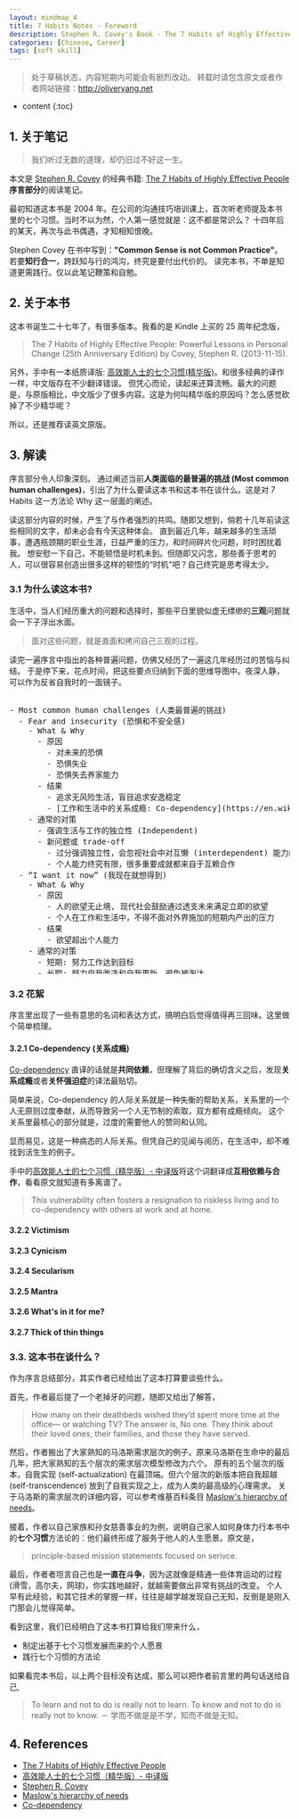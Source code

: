 ```yaml
---
layout: mindmap_4
title: 7 Habits Notes - Foreword
description: Stephen R. Covey's Book - The 7 Habits of Highly Effective People reading notes. 
categories: [Chinese, Career]
tags: [soft skill]
---
```


>处于草稿状态，内容短期内可能会有剧烈改动。
>转载时请包含原文或者作者网站链接：<http://oliveryang.net>


* content
{:toc}

## 1. 关于笔记

> 我们听过无数的道理，却仍旧过不好这一生。

本文是 [Stephen R. Covey](https://en.wikipedia.org/wiki/Stephen_Covey) 的经典书籍:
[The 7 Habits of Highly Effective People](https://en.wikipedia.org/wiki/The_7_Habits_of_Highly_Effective_People) **序言部分**的阅读笔记。

最初知道这本书是 2004 年。在公司的沟通技巧培训课上，首次听老师提及本书里的七个习惯。当时不以为然，个人第一感觉就是：这不都是常识么？
十四年后的某天，再次与此书偶遇，才知相知恨晚。

Stephen Covey 在书中写到：**"Common Sense is not Common Practice"**。若要**知行合一**，跨跃知与行的鸿沟，终究是要付出代价的。
读完本书，不单是知道更需践行。仅以此笔记鞭策和自勉。

## 2. 关于本书

这本书诞生二十七年了，有很多版本。我看的是 Kindle 上买的 25 周年纪念版，

>The 7 Habits of Highly Effective People: Powerful Lessons in Personal Change (25th Anniversary Edition) by Covey, Stephen R. (2013-11-15).

另外，手中有一本纸质译版: [高效能人士的七个习惯(精华版)](https://book.douban.com/subject/1048007)。和很多经典的译作一样，中文版存在不少翻译错误。
但凭心而论，读起来还算流畅。最大的问题是，与原版相比，中文版少了很多内容。这是为何叫精华版的原因吗？怎么感觉砍掉了不少精华呢？

所以，还是推荐读英文原版。

## 3. 解读

序言部分令人印象深刻。
通过阐述当前**人类面临的最普遍的挑战 (Most common human challenges)**，引出了为什么要读这本书和这本书在谈什么。这是对 7 Habits 这一方法论 Why 这一层面的阐述。

读这部分内容的时候，产生了与作者强烈的共鸣。随即又想到，倘若十几年前读这些相同的文字，却未必会有今天这种体会。
直到最近几年，越来越多的生活琐事，遭遇瓶颈期的职业生涯，日益严重的压力，和时间碎片化问题，时时困扰着我。
想安慰一下自己，不能顿悟是时机未到。但随即又闪念，那些善于思考的人，可以很容易创造出很多这样的顿悟的“时机"吧？自己终究是思考得太少。

### 3.1 为什么读这本书?

生活中，当人们经历重大的问题和选择时，那些平日里貌似虚无缥缈的**三观**问题就会一下子浮出水面。

> 面对这些问题，就是直面和拷问自己三观的过程。

读完一遍序言中指出的各种普遍问题，仿佛又经历了一遍这几年经历过的苦恼与纠结。
于是停下来，花点时间，把这些要点归纳到下面的思维导图中。夜深人静，可以作为反省自我时的一面镜子。

<pre class="km-container" minder-data-type="markdown" style="width: 100%;height: 500px">

- Most common human challenges (人类最普遍的挑战)
  - Fear and insecurity (恐惧和不安全感)
    - What & Why
      - 原因
        - 对未来的恐惧
        - 恐惧失业
        - 恐惧失去养家能力
      - 结果
        - 追求无风险生活，盲目追求安逸稳定
        - [工作和生活中的关系成瘾: Co-dependency](https://en.wikipedia.org/wiki/Codependency)
    - 通常的对策
      - 强调生活与工作的独立性 (Independent)
      - 新问题或 trade-off
        - 过分强调独立性，会忽视社会中对互懒 (interdependent) 能力的需求
        - 个人能力终究有限，很多重要成就都来自于互赖合作
  - “I want it now” (我现在就想得到)
    - What & Why
      - 原因
        - 人的欲望无止境, 现代社会鼓励通过透支未来满足立即的欲望
        - 个人在工作和生活中，不得不面对外界施加的短期内产出的压力
      - 结果
        - 欲望超出个人能力
    - 通常的对策
      - 短期: 努力工作达到目标
      - 长期: 努力自我改造和自我更新，避免被淘汰
        - 心智的成长
        - 能力的成长
      - 新问题或 trade-off
        - 不可避免地，需要考虑短期投入和长期投入的平衡问题
  - Blame and victimism (抱怨和受害者思维)
    - What & Why
      - 原因
        - 当人们遇到问题，总能找到可以抱怨谴责的对象
        - 社会环境充斥着来自受害着的抱怨
        - 抱怨可以暂时让人们缓解痛苦
      - 结果
        - 抱怨束缚了我们去积极的解决问题
    - 通常的对策
      - 接受现状。鼓起勇气，积极主动地，创造性地解决或者绕开问题
      - 相信选择的力量
  - Hopelessness (绝望无助)
    - What & Why
      - 原因
        - [绝望无助和愤世嫉俗，犬儒主义的流行](https://zh.wikipedia.org/wiki/犬儒主義)
      - 结果
        - 认为自己是环境的受害者，失去努力的动力，屈从于环境
    - 通常的对策
      - 降低期望则不会有失望
      - 新问题或 trade-off
        - 彻底失去了积极创造自己生活的可能性
  - Lack of life balance (生活失衡)
    - What & Why
      - 原因
        - 在信息社会，生活变得复杂，更加苛求，充满了压力，让人筋疲力尽
      - 结果
        - 早出晚归，要更有效率，有奉献精神
    - 通常的对策
      - 我们管理时间，努力工作，使用现代科技来实现更高的效率
      - 新问题或 trade-off
        - 舍本逐末。我们发现自己在不重要的事情上努力地工作
        - 生活的平衡和内心的平和不能通过技术提高效率解决
  - ["What's in it for me?" (与我何干?)](http://www.urbandictionary.com/define.php?term=WIIFM)
    - What & Why
      - 原因
        - 现代社会教育人们在生活中竞争和获胜。
      - 结果
        - 同学，同事，甚至家庭成员都被视为竞争对手，别人得到的多，自己就少
    - 通常的对策
      - 社会文化让我们试图大度祝贺他人的成功，但私下里，内心难以坦然面对
      - 新问题或 trade-off
        - 历史上很多接触成就都是靠独立的意愿和坚强的意志
        - 然而新时代，知识工作者需要协作精神，互重互利
  - The hunger to be understood (渴望被理解)
    - What & Why
      - 原因
        - 人类心灵深处，渴望被他人理解非常重要
      - 结果
        - 人们希望自己发出的声音被聆听，尊重和重视，进而可以影响他人
    - 通常的对策
      - 人们相信提升影响力的关键沟通技巧是更清晰，更有说服力的表达
      - 新问题或 trade-off
        - 沟通时，人们很难放下自己预先的想法，聚焦于倾听和理解他人的想法，而往往急于准备回应
        - 影响他人的开始，是被其他人影响。让他人感受到自己被理解，被倾听
  - Conflict and differences (冲突和差异)
    - What & Why
      - 原因
        - 人们有很多共通之处，但同时又有巨大的差异
      - 结果
        - 人们用不同的方式思考，有时在价值观，动机，和目标几方面展开竞争，进而产生冲突
    - 通常的对策
        - 尽可能在竞争中获胜来解决冲突和差异
      - 新问题或 trade-off
        - 掌握妥协的艺术有时也不错
        - 错过了创造性的协作，它有时比原来的观念更好
  - Personal stagnation (个人成长停滞)
    - 在人类天性的四个方面，两种不同的结果
      - Body (身体)
        - 文化倾向：维持既有生活方式，用药物和手术解决健康问题
        - 原则：根据公认的健康准则，通过不断调整生活方式来防止疾病和问题的发生
      - Mind (心智)
        - 文化倾向：娱乐自我
        - 原则：广泛深入阅读，持续自我教育
      - Heart (情感)
        - 文化倾向：为谋个人私利而利用关系
        - 原则：认真倾听和服务他人带来巨大的成就和满足
      - Sprint (精神)
        - 文化倾向：屈从于日渐背离的信仰与愤世嫉俗
        - 原则：认识到我们生命的意义和生活中积极追寻的东西正是原则----我们所相信的自然法则
</pre>


### 3.2 花絮

序言里出现了一些有意思的名词和表达方式，搞明白后觉得值得再三回味。这里做个简单梳理。

#### 3.2.1 Co-dependency (关系成瘾)

[Co-dependency](https://en.wikipedia.org/wiki/Codependency) 直译的话就是**共同依赖**，但理解了背后的确切含义之后，发现**关系成瘾**或者**关怀强迫症**的译法最贴切。

简单来说，Co-dependency 的人际关系就是一种失衡的帮助关系，关系里的一个人无原则过度奉献，从而导致另一个人无节制的索取，双方都有成瘾倾向。
这个关系里最核心的部分就是，过度的需要他人的赞同和认同。

显而易见，这是一种病态的人际关系。但凭自己的见闻与阅历，在生活中，却不难找到活生生的例子。

手中的[高效能人士的七个习惯（精华版）- 中译版](https://book.douban.com/subject/1048007)将这个词翻译成**互相依赖与合作**，看看原文就知道有多离谱了。

> This vulnerability often fosters a resignation to riskless living and to co-dependency with others at work and at home.

#### 3.2.2 Victimism

#### 3.2.3 Cynicism

#### 3.2.4 Secularism

#### 3.2.5 Mantra

#### 3.2.6 What's in it for me?

#### 3.2.7 Thick of thin things

### 3.3. 这本书在谈什么？

作为序言总结部分，其实作者已经给出了这本打算要谈些什么。

首先，作者最后提了一个老掉牙的问题，随即又给出了解答，

>How many on their deathbeds wished they’d spent more time at the office— or watching TV?
>The answer is, No one. They think about their loved ones, their families, and those they have served.

然后，作者搬出了大家熟知的马洛斯需求层次的例子。原来马洛斯在生命中的最后几年，把大家熟知的五个层次的需求层次模型修改为六个。
原有的五个层次的版本，自我实现 (self-actualization) 在最顶端。但六个层次的新版本把自我超越 (self-transcendence) 放到了自我实现之上，成为人类的最高级的心理需求。
关于马洛斯的需求层次的详细内容，可以参考维基百科条目 [Maslow's hierarchy of needs](https://en.wikipedia.org/wiki/Maslow%27s_hierarchy_of_needs)。

接着，作者以自己家族和孙女慈善事业的为例，说明自己家人如何身体力行本书中的**七个习惯**方法论的：他们最终形成了服务于他人的人生愿景。原文是，

>principle-based mission statements focused on serivce.

最后，作者者坦言自己也是**一直在斗争**，因为这就像是精通一些体育运动的过程(滑雪，高尔夫，网球)，你实践地越好，就越需要做出非常有挑战的改变。
个人早有此经验，和其它技术的掌握一样，往往是越学越发现自己无知，反倒是是刚入门那会儿觉得简单。

看到这里，我们已经明白了这本书打算给我们带来什么，

* 制定出基于七个习惯发展而来的个人愿景
* 践行七个习惯的方法论

如果看完本书后，以上两个目标没有达成，那么可以把作者前言里的两句话送给自己,

> To learn and not to do is really not to learn. To know and not to do is really not to know. － 学而不做是是不学，知而不做是无知。

## 4. References

* [The 7 Habits of Highly Effective People](https://en.wikipedia.org/wiki/The_7_Habits_of_Highly_Effective_People)
* [高效能人士的七个习惯（精华版）- 中译版](https://book.douban.com/subject/1048007)
* [Stephen R. Covey](https://en.wikipedia.org/wiki/Stephen_Covey)
* [Maslow's hierarchy of needs](https://en.wikipedia.org/wiki/Maslow%27s_hierarchy_of_needs)
* [Co-dependency](https://en.wikipedia.org/wiki/Codependency)

